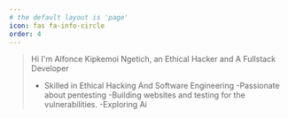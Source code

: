 ```yaml
---
# the default layout is 'page'
icon: fas fa-info-circle
order: 4
---
```


> Hi I'm Alfonce Kipkemoi Ngetich, an Ethical Hacker and A Fullstack Developer
>- Skilled in Ethical Hacking And Software Engineering
> -Passionate about pentesting
> -Building websites and testing for the vulnerabilities.
> -Exploring Ai
